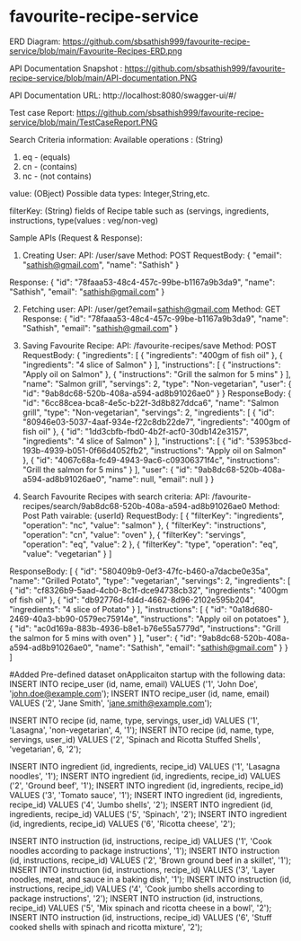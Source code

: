 # favourite-recipe-service

ERD Diagram: https://github.com/sbsathish999/favourite-recipe-service/blob/main/Favourite-Recipes-ERD.png

API Documentation Snapshot : https://github.com/sbsathish999/favourite-recipe-service/blob/main/API-documentation.PNG

API Documentation URL: http://localhost:8080/swagger-ui/#/

Test case Report: https://github.com/sbsathish999/favourite-recipe-service/blob/main/TestCaseReport.PNG

Search Criteria information:
Available operations : (String)
1. eq - (equals)
2. cn - (contains)
3. nc - (not contains)

value: (OBject) Possible data types: Integer,String,etc.

filterKey: (String) fields of Recipe table such as (servings, ingredients, instructions, type(values : veg/non-veg) 

Sample APIs (Request & Response):

1. Creating User:
API: /user/save
Method: POST
RequestBody: 
{
  "email": "sathish@gmail.com",
  "name": "Sathish"
}

Response:
{
  "id": "78faaa53-48c4-457c-99be-b1167a9b3da9",
  "name": "Sathish",
  "email": "sathish@gmail.com"
}

2. Fetching user:
API: /user/get?email=sathish@gmail.com
Method: GET
Response:
{
  "id": "78faaa53-48c4-457c-99be-b1167a9b3da9",
  "name": "Sathish",
  "email": "sathish@gmail.com"
}

3. Saving Favourite Recipe:
API: /favourite-recipes/save
Method: POST
RequestBody:
{
  "ingredients": [
    {
      "ingredients": "400gm of fish oil"
    },
   {
      "ingredients": "4 slice of Salmon"
    }
  ],
  "instructions": [
    {
      "instructions": "Apply oil on Salmon"
    },
   {
      "instructions": "Grill the salmon for 5 mins"
    }
  ],
  "name": "Salmon grill",
  "servings": 2,
  "type": "Non-vegetarian",
  "user": {
    "id": "9ab8dc68-520b-408a-a594-ad8b91026ae0"
  }
}
ResponseBody:
{
  "id": "6cc88cea-bca8-4e5c-b22f-3d8b827ddca6",
  "name": "Salmon grill",
  "type": "Non-vegetarian",
  "servings": 2,
  "ingredients": [
    {
      "id": "80946e03-5037-4aaf-934e-f22c8db22de7",
      "ingredients": "400gm of fish oil"
    },
    {
      "id": "1dd3cbfb-fbd0-4b2f-acf0-30db142e3157",
      "ingredients": "4 slice of Salmon"
    }
  ],
  "instructions": [
    {
      "id": "53953bcd-193b-4939-b051-0f66d4052fb2",
      "instructions": "Apply oil on Salmon"
    },
    {
      "id": "4067c68a-fc49-4943-9ac6-c09306371f4c",
      "instructions": "Grill the salmon for 5 mins"
    }
  ],
  "user": {
    "id": "9ab8dc68-520b-408a-a594-ad8b91026ae0",
    "name": null,
    "email": null
  }
}

4. Search Favourite Recipes with search criteria:
API: /favourite-recipes/search/9ab8dc68-520b-408a-a594-ad8b91026ae0
Method: Post
Path vairable: {userId}
RequestBody:
[
  {
    "filterKey": "ingredients",
    "operation": "nc",
    "value": "salmon"
  },
 {
    "filterKey": "instructions",
    "operation": "cn",
    "value": "oven"
  },
{
    "filterKey": "servings",
    "operation": "eq",
    "value": 2
  },
{
    "filterKey": "type",
    "operation": "eq",
    "value": "vegetarian"
  }
]

ResponseBody:
[
  {
    "id": "580409b9-0ef3-47fc-b460-a7dacbe0e35a",
    "name": "Grilled Potato",
    "type": "vegetarian",
    "servings": 2,
    "ingredients": [
      {
        "id": "cf8326b9-5aad-4cb0-8c1f-dce94738cb32",
        "ingredients": "400gm of fish oil"
      },
      {
        "id": "db92776d-fd4d-4662-8d96-2102e595b204",
        "ingredients": "4 slice of Potato"
      }
    ],
    "instructions": [
      {
        "id": "0a18d680-2469-40a3-bb90-0579ec75914e",
        "instructions": "Apply oil on potatoes"
      },
      {
        "id": "ac0d169a-883b-4936-b8e1-b76e55a5779d",
        "instructions": "Grill the salmon for 5 mins with oven"
      }
    ],
    "user": {
      "id": "9ab8dc68-520b-408a-a594-ad8b91026ae0",
      "name": "Sathish",
      "email": "sathish@gmail.com"
    }
  }
]

#Added Pre-defined dataset onApplicaiton startup with the following data:
INSERT INTO recipe_user (id, name, email) VALUES ('1', 'John Doe', 'john.doe@example.com');
INSERT INTO recipe_user (id, name, email) VALUES ('2', 'Jane Smith', 'jane.smith@example.com');

INSERT INTO recipe (id, name, type, servings, user_id) VALUES ('1', 'Lasagna', 'non-vegetarian', 4, '1');
INSERT INTO recipe (id, name, type, servings, user_id) VALUES ('2', 'Spinach and Ricotta Stuffed Shells', 'vegetarian', 6, '2');

INSERT INTO ingredient (id, ingredients, recipe_id) VALUES ('1', 'Lasagna noodles', '1');
INSERT INTO ingredient (id, ingredients, recipe_id) VALUES ('2', 'Ground beef', '1');
INSERT INTO ingredient (id, ingredients, recipe_id) VALUES ('3', 'Tomato sauce', '1');
INSERT INTO ingredient (id, ingredients, recipe_id) VALUES ('4', 'Jumbo shells', '2');
INSERT INTO ingredient (id, ingredients, recipe_id) VALUES ('5', 'Spinach', '2');
INSERT INTO ingredient (id, ingredients, recipe_id) VALUES ('6', 'Ricotta cheese', '2');

INSERT INTO instruction (id, instructions, recipe_id) VALUES ('1', 'Cook noodles according to package instructions', '1');
INSERT INTO instruction (id, instructions, recipe_id) VALUES ('2', 'Brown ground beef in a skillet', '1');
INSERT INTO instruction (id, instructions, recipe_id) VALUES ('3', 'Layer noodles, meat, and sauce in a baking dish', '1');
INSERT INTO instruction (id, instructions, recipe_id) VALUES ('4', 'Cook jumbo shells according to package instructions', '2');
INSERT INTO instruction (id, instructions, recipe_id) VALUES ('5', 'Mix spinach and ricotta cheese in a bowl', '2');
INSERT INTO instruction (id, instructions, recipe_id) VALUES ('6', 'Stuff cooked shells with spinach and ricotta mixture', '2');




